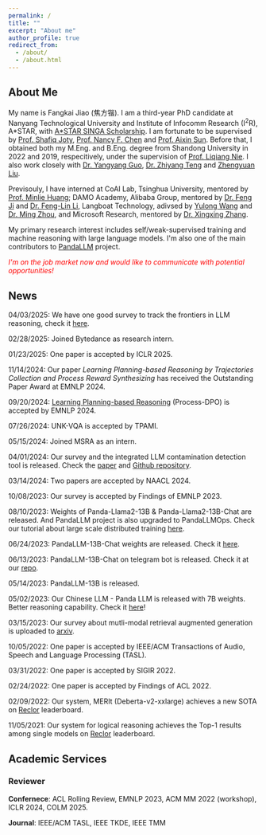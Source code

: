 ```yaml
---
permalink: /
title: ""
excerpt: "About me"
author_profile: true
redirect_from: 
  - /about/
  - /about.html
---
```


## About Me

My name is Fangkai Jiao (焦方锴). I am a third-year PhD candidate at Nanyang Technological University and Institute of Infocomm Research (I<sup>2</sup>R), A*STAR, with [A*STAR SINGA Scholarship](https://www.a-star.edu.sg/Scholarships/for-graduate-studies/singapore-international-graduate-award-singa). I am fortunate to be supervised by [Prof. Shafiq Joty](https://raihanjoty.github.io/), [Prof. Nancy F. Chen](https://sites.google.com/site/nancyfchen/home) and [Prof. Aixin Sun](https://personal.ntu.edu.sg/axsun/). Before that, I obtained both my M.Eng. and B.Eng. degree from Shandong University in 2022 and 2019, respecitively, under the supervision of [Prof. Liqiang Nie](https://liqiangnie.github.io/). I also work closely with [Dr. Yangyang Guo](https://guoyang9.github.io/), [Dr. Zhiyang Teng](https://zeeeyang.github.io/) and [Zhengyuan Liu](https://scholar.google.com.sg/citations?user=tqzidGsAAAAJ&hl=en). 

Previsouly, I have interned at CoAI Lab, Tsinghua University, mentored by [Prof. Minlie Huang](https://coai.cs.tsinghua.edu.cn/hml); DAMO Academy, Alibaba Group, mentored by [Dr. Feng Ji](https://scholar.google.com/citations?user=BxWZ-ZgAAAAJ&hl=zh-CN) and [Dr. Feng-Lin Li](https://scholar.google.it/citations?user=xo_dfnMAAAAJ&hl=en), Langboat Technology, adivsed by [Yulong Wang](https://scholar.google.com/citations?user=yFhYPuQAAAAJ) and [Dr. Ming Zhou](https://scholar.google.com/citations?user=a0w5c0gAAAAJ&hl=en), and Microsoft Research, mentored by [Dr. Xingxing Zhang](https://xingxingzhang.github.io/).  

My primary research interest includes self/weak-supervised training and machine reasoning with large language models. I'm also one of the main contributors to [PandaLLM](https://github.com/dandelionsllm/pandallm) project.

<span style="color:red;">*I'm on the job market now and would like to communicate with potential opportunities!*</span>

## News

04/03/2025: We have one good survey to track the frontiers in LLM reasoning, check it [here](https://llm-reasoning-ai.github.io/).

02/28/2025: Joined Bytedance as research intern.

01/23/2025: One paper is accepted by ICLR 2025.

11/14/2024: Our paper *Learning Planning-based Reasoning by Trajectories Collection and Process Reward Synthesizing* has received the Outstanding Paper Award at EMNLP 2024.

09/20/2024: [Learning Planning-based Reasoning](https://arxiv.org/abs/2402.00658) (Process-DPO) is accepted by EMNLP 2024.

07/26/2024: UNK-VQA is accepted by TPAMI.

05/15/2024: Joined MSRA as an intern.

04/01/2024: Our survey and the integrated LLM contamination detection tool is released. Check the [paper](https://arxiv.org/abs/2404.00699) and [Github repository](https://github.com/ntunlp/LLMSanitize).

03/14/2024: Two papers are accepted by NAACL 2024.

10/08/2023: Our survey is accepted by Findings of EMNLP 2023.

08/10/2023: Weights of Panda-Llama2-13B & Panda-Llama2-13B-Chat are released. And PandaLLM project is also upgraded to PandaLLMOps. Check our tutorial about large scale distributed training [here](https://panda-tutorial.readthedocs.io/en/latest/quick_start.html).

06/24/2023: PandaLLM-13B-Chat weights are released. Check it [here](https://huggingface.co/chitanda/llama-panda-13b-zh-wudao-chat-delta).

06/13/2023: PandaLLM-13B-Chat on telegram bot is released. Check it at our [repo](https://github.com/dandelionsllm/pandallm#%E6%9C%80%E8%BF%91%E6%9B%B4%E6%96%B0).

05/14/2023: PandaLLM-13B is released.

05/02/2023: Our Chinese LLM - Panda LLM is released with 7B weights. Better reasoning capability. Check it [here](https://github.com/dandelionsllm/pandallm)!

03/15/2023: Our survey about mutli-modal retrieval augmented generation is uploaded to [arxiv](https://arxiv.org/abs/2303.10868).

10/05/2022: One paper is accepted by IEEE/ACM Transactions of Audio, Speech and Language Processing (TASL).

03/31/2022: One paper is accepted by SIGIR 2022.

02/24/2022: One paper is accepted by Findings of ACL 2022.

02/09/2022: Our system, MERIt (Deberta-v2-xxlarge) achieves a new SOTA on [Reclor](https://eval.ai/web/challenges/challenge-page/503/leaderboard/1347) leaderboard.

11/05/2021: Our system for logical reasoning achieves the Top-1 results among single models on [Reclor](https://eval.ai/web/challenges/challenge-page/503/leaderboard/1347) leaderboard.

## Academic Services

### Reviewer

**Confernece**: ACL Rolling Review, EMNLP 2023, ACM MM 2022 (workshop), ICLR 2024, COLM 2025.

**Journal**: IEEE/ACM TASL, IEEE TKDE, IEEE TMM
